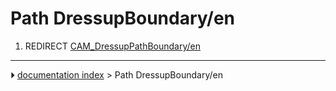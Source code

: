 # Path DressupBoundary/en
1.  REDIRECT [CAM_DressupPathBoundary/en](CAM_DressupPathBoundary/en.md)



---
⏵ [documentation index](../README.md) > Path DressupBoundary/en
